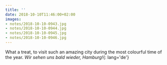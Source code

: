 ```yaml
---
title: ''
date: 2018-10-10T11:46:00+02:00
images:
- notes/2018-10-10-0943.jpg
- notes/2018-10-10-0944.jpg
- notes/2018-10-10-0945.jpg
- notes/2018-10-10-0946.jpg
---
```

What a treat, to visit such an amazing city during the most colourful time of the year. _Wir sehen uns bald wieder, Hamburg!_{: lang='de'}
